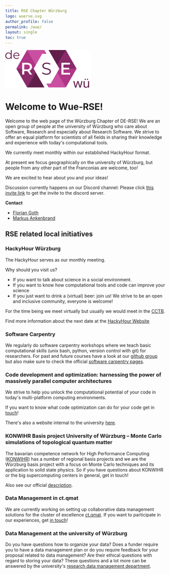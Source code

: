 ```yaml
---
title: RSE Chapter Würzburg
logo: wuerse.svg
author_profile: false
permalink: /wue/
layout: single
toc: true
---
```


![](wuerse.svg)
# Welcome to Wue-RSE!

Welcome to the web page of the Würzburg Chapter of DE-RSE!
We are an open group of people at the university of Würzburg
who care about Software, Research and especially about Research Software.
We strive to offer an equal platform for scientists of all fields
in sharing their knowledge and experience with today's computational tools.

We currently meet monthly within our established HackyHour format.

At present we focus geographically on the university of Würzburg,
but people from any other part of the Franconias are welcome, too!

We are excited to hear about you and your ideas!

Discussion currently happens on our Discord channel:
Please click [this invite link](https://discord.gg/SAEYTUyS6T) to 
get the invite to the discord server.

**Contact**
- [Florian Goth](https://www.physik.uni-wuerzburg.de/tp1/team/postdocs/dr-florian-goth/)
- [Markus Ankenbrand](https://www.biozentrum.uni-wuerzburg.de/cctb/people/ankenbrand-markus-dr/)

## RSE related local initiatives

### HackyHour Würzburg
The HackyHour serves as our monthly meeting.

Why should you visit us?
- If you want to talk about science in a social environment.
- If you want to know how computational tools and code can improve your science
- If you just want to drink a (virtual) beer: join us! We strive to be an open and inclusive community, everyone is welcome!

For the time being we meet virtually but usually we would meet in the [CCTB](https://www.biozentrum.uni-wuerzburg.de/cctb/cctb/).

Find more information about the next date at the [HackyHour Website](http://hackyhour.github.io/Wuerzburg/)

### Software Carpentry
We regularly do software carpentry workshops where we teach basic computational skills
(unix bash, python, version control with git) for researchers.
For past and future courses have a look at
our [github group](https://github.com/swcarpentry-wuerzburg/) 
but also make sure to check the official [software carpentry pages](https://software-carpentry.org/).

### Code development and optimization: harnessing the power of massively parallel computer architectures
We strive to help you unlock the computational potential of your code in today's
multi-platform computing environments.

If you want to know what code optimization 
can do for your code get in [touch](mailto:fgoth@physik.uni-wuerzburg.de)!

There's also a website internal to the university [here](z03.physik.uni-wuerzburg.de).

### KONWIHR Basis project University of Würzburg – Monte Carlo simulations of topological quantum matter
The bavarian competence network for High Performance Computing ([KONWIHR](https://www.konwihr.de))
has a number of regional basis projects and we are the Würzburg basis project with
a focus on Monte Carlo techniques and its application to solid state physics.
So if you have questions about KONWIHR or the big supercomputing centers in general,
get in touch!

Also see our official 
[description](https://www.konwihr.de/konwihr-projects/basis-project-university-of-wurzburg/).


### Data Management in ct.qmat
We are currently working on setting up collaborative data management solutions for the cluster of 
excellence [ct.qmat](https://www.ctqmat.de). If you want to participate in our experiences,
get [in touch](https://www.ctqmat.de/en/research/data-management)!

### Data Management at the university of Würzburg
Do you have questions how to organize your data?
Does a funder require you to have a data management plan or do you require 
feedback for your proposal related to data management?
Are their ethical questions with regard to storing your data?
These questions and a lot more can be answered by the
university's [research data management department](https://www.uni-wuerzburg.de/rdm/startseite/).

